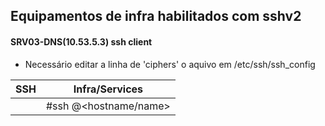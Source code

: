 ## Equipamentos de infra habilitados com sshv2
#### SRV03-DNS(10.53.5.3) ssh client

* Necessário editar a linha de 'ciphers' o aquivo em /etc/ssh/ssh_config

| SSH | Infra/Services              |
|-----|-----------------------------|
|     | #ssh <user>@<hostname/name> |

